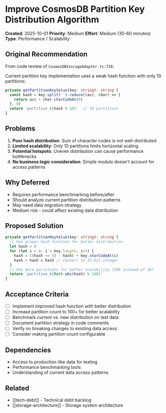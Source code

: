 # Improve CosmosDB Partition Key Distribution Algorithm

**Created**: 2025-10-01
**Priority**: Medium
**Effort**: Medium (30-60 minutes)
**Type**: Performance / Scalability

## Original Recommendation

From code review of `CosmosDBStorageAdapter.ts:728`:

Current partition key implementation uses a weak hash function with only 10 partitions:

```typescript
private getPartitionKeyValue(key: string): string {
  const hash = key.split('').reduce((acc, char) => {
    return acc + char.charCodeAt(0)
  }, 0)
  return `partition_${hash % 10}`  // 10 partitions
}
```

## Problems

1. **Poor hash distribution**: Sum of character codes is not well-distributed
2. **Limited scalability**: Only 10 partitions limits horizontal scaling
3. **Potential hotspots**: Uneven distribution can cause performance bottlenecks
4. **No business logic consideration**: Simple modulo doesn't account for access patterns

## Why Deferred

- Requires performance benchmarking before/after
- Should analyze current partition distribution patterns
- May need data migration strategy
- Medium risk - could affect existing data distribution

## Proposed Solution

```typescript
private getPartitionKeyValue(key: string): string {
  // Use proper hash function for better distribution
  let hash = 0
  for (let i = 0; i < key.length; i++) {
    hash = ((hash << 5) - hash) + key.charCodeAt(i)
    hash = hash & hash // Convert to 32-bit integer
  }
  // Use more partitions for better scalability (100 instead of 10)
  return `partition_${Math.abs(hash) % 100}`
}
```

## Acceptance Criteria

- [ ] Implement improved hash function with better distribution
- [ ] Increase partition count to 100+ for better scalability
- [ ] Benchmark current vs. new distribution on test data
- [ ] Document partition strategy in code comments
- [ ] Verify no breaking changes to existing data access
- [ ] Consider making partition count configurable

## Dependencies

- Access to production-like data for testing
- Performance benchmarking tools
- Understanding of current data access patterns

## Related

- [[tech-debt]] - Technical debt backlog
- [[storage-architecture]] - Storage system architecture
